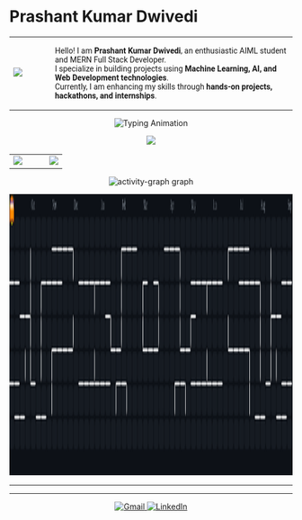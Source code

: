 <p align="center">
  <h1>Prashant Kumar Dwivedi</h1>
</p>

<table align="center">
  <tr>
    <td>
      <img height="200" src="https://media.tenor.com/_Iw9VZrRHPEAAAAM/hacker-ascii.gif" />
    </td>
    <td width="30"></td>
    <td>
      <p align="left" style="font-family: Roboto, monospace;">
        Hello! I am <b>Prashant Kumar Dwivedi</b>, an enthusiastic AIML student and MERN Full Stack Developer.<br>
        I specialize in building projects using <b>Machine Learning, AI, and Web Development technologies</b>.<br>
        Currently, I am enhancing my skills through <b>hands-on projects, hackathons, and internships</b>.
      </p>
    </td>
  </tr>
</table>

<p align="center">
  <img src="https://readme-typing-svg.herokuapp.com?font=Fira+Code&size=32&pause=1000&color=00FF00&width=950&lines=AIML+Student;MERN+Full+Stack+Developer;working+on+machine+learning+projects;ODOO+Hackathon+Finalist" alt="Typing Animation"/>
</p>



<p align="center">
  <!-- Streak graph on top -->
  <img src="https://nirzak-streak-stats.vercel.app/?user=dwivediprashant&theme=default_repocard&hide_border=true" />
</p>

<p align="center">
  <!-- Commits and Languages side by side -->
  <table align="center">
    <tr>
      <td>
        <img src="https://github-readme-stats.vercel.app/api?username=dwivediprashant&theme=default_repocard&hide_border=true&include_all_commits=true&count_private=true" />
      </td>
      <td width="20"></td> <!-- spacing between images -->
      <td>
        <img src="https://github-readme-stats.vercel.app/api/top-langs/?username=dwivediprashant&theme=default_repocard&hide_border=true&include_all_commits=true&count_private=true&layout=compact" />
      </td>
    </tr>
  </table>
</p>






<div align="center">
 
  <img src="https://github-readme-activity-graph.vercel.app/graph?username=dwivediprashant&radius=16&theme=chartreuse-dark&area=true&order=5&hide_border=false&hide_title=false" height="300" alt="activity-graph graph"  />
</div>



<p align="center">
  <img src="https://raw.githubusercontent.com/dwivediprashant/dwivediprashant/main/pacman-contributions.svg" alt="Pac-Man Contribution Graph" width="1000" height="500"/>
</p>

---


---

<p align="center">
  <a href="mailto:prashantdwivedi.0219@gmail.com" target="_blank">
    <img src="https://img.shields.io/static/v1?message=Gmail&logo=gmail&label=&color=D14836&logoColor=white&labelColor=&style=flat" height="26" alt="Gmail"  />
  </a>
  <a href="https://www.linkedin.com/in/" target="_blank">
    <img src="https://img.shields.io/static/v1?message=LinkedIn&logo=linkedin&label=&color=0077B5&logoColor=white&labelColor=&style=flat" height="26" alt="LinkedIn"  />
  </a>
</p>
